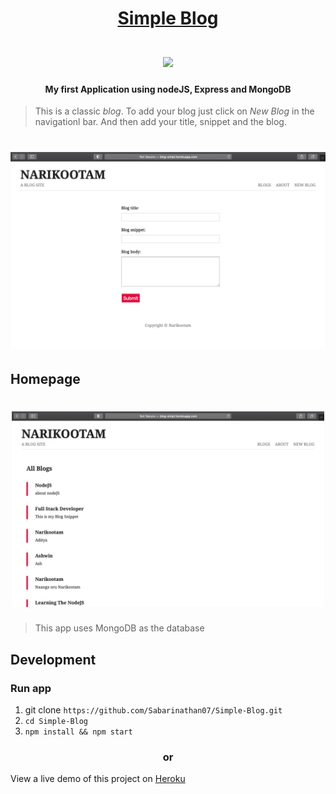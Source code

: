 
<h1 align="center">
<a href="https://github.com/Sabarinathan07/Simple-Blog">Simple Blog
</a><br/><br/>
<img src="https://neilpatel.com/wp-content/uploads/2018/10/blog.jpg">
</br>
</h1>
<h4 align="center">My first Application using nodeJS, Express and MongoDB</h4>
<p align="center">
</p>

> This is a classic _blog_. To add your blog just click on _New_ _Blog_ in the navigationl bar. And then add your title, snippet and the blog.


<h1 align="center">
<a href="https://blog-simpl.herokuapp.com/">
<img src="https://github.com/Sabarinathan07/Simple-Blog/blob/master/screenshots/create-blog.png?raw=true"/>
</h1></a>


## Homepage

<h1 align="center">
<img src="https://github.com/Sabarinathan07/Simple-Blog/blob/master/screenshots/homepage.png?raw=true" width="500px"/>
</h1>

>This app uses MongoDB as the database 

## Development

### Run app

1. git clone ```https://github.com/Sabarinathan07/Simple-Blog.git```
2. ```cd Simple-Blog```
3. ```npm install && npm start  ```


<h3 align="center">or</h3>

View a live demo of this project on [Heroku](https://blog-simpl.herokuapp.com/)




